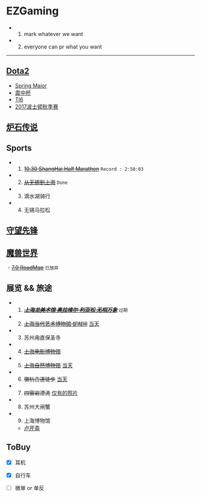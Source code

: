 # EZGaming
  - 1. mark whatever we want
  - 2. everyone can pr what you want

-----------------------------------

## [Dota2](http://www.dota2.com.cn)
  - [Spring Major](http://dota2.uuu9.com/spring/m/)
  - [震中杯](http://es.dota2.uuu9.com/Game/145.html)
  - [TI6](./Dota2/TI6.md)
  - [2017波士顿秋季赛](./Dota2/Boston.md)
    
## [炉石传说](http://www.hearthstone.com.cn)

## Sports
  - 1. ~~[10.30 ShangHai Half Marathon](./jpg/Marathon)~~ `Record : 2:50:03`
  - 2. ~~[从无锡到上海](./jpg/004.PNG)~~ `Done`
  - 3. 滴水湖骑行
  - 4. 无锡马拉松
  
## [守望先锋](http://www.playoverwatch.cn)

## [魔兽世界](http://wow.blizzard.cn)
  - ~~[7.0 RoadMap](./WOW/RoadMap.md)~~ `已放弃`

## 展览 && 旅途
  - 1. ~~***[上海龙美术馆 奥拉维尔·利亚松 无相万象](http://thelongmuseum.org/cn/exhibition/overview/d81dwA)***~~ `过期`
  - 2. ~~[上海当代艺术博物馆 蛇杖III](http://www.powerstationofart.org/cn/exhibition/detail/272fvy.html)~~   [当天](./%E8%9B%87%E6%9D%96)
  - 3. 苏州甪直保圣寺
  - 4. ~~[上海电影博物馆](http://www.shfilmmuseum.com/)~~
  - 5. ~~[上海自然博物馆]( http://www.snhm.org.cn/)~~ [当天](./%E8%87%AA%E7%84%B6%E5%8D%9A%E7%89%A9%E9%A6%86)
  - 6. ~~徽杭古道徒步~~ [当天](.r/GoHiking/09-02)
  - 7. ~~四窗岩漂流~~ [仅有的照片](./jpg/002.JPG)
  - 8. 苏州大闸蟹
  - 9. 上海博物馆
    -  [卢芹斋](http://baike.baidu.com/link?url=-OzU6COwAv7DCSbKgMO_9Z9beuPPuf62spq9F_LhEQNdTB7Q1muwW-UyKBi-CqmMRu_ZahMsTHEkAgfO1n3p8_) 

## ToBuy
  - [x] 耳机
  
  - [x] 自行车
  
  - [ ] 微单 or 单反


